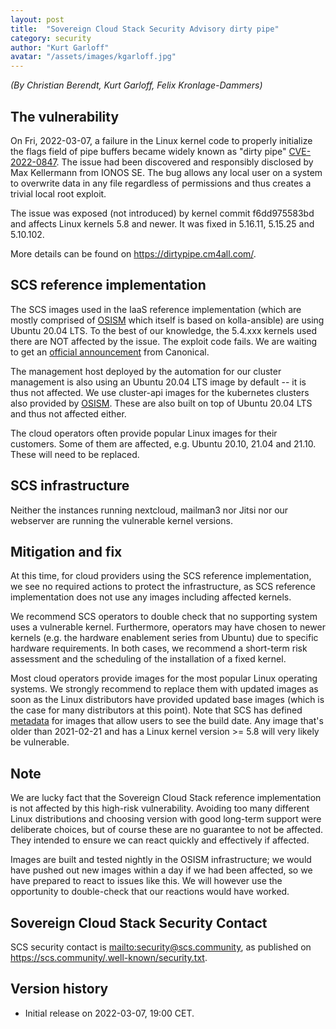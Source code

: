 ```yaml
---
layout: post
title:  "Sovereign Cloud Stack Security Advisory dirty pipe"
category: security
author: "Kurt Garloff"
avatar: "/assets/images/kgarloff.jpg"
---
```


_(By Christian Berendt, Kurt Garloff, Felix Kronlage-Dammers)_

## The vulnerability

On Fri, 2022-03-07, a failure in the Linux kernel code to properly initialize
the flags field of pipe buffers became widely known as "dirty pipe" 
[CVE-2022-0847](https://seclists.org/oss-sec/2022/q1/170).
The issue had been discovered and responsibly disclosed by Max Kellermann
from IONOS SE.
The bug allows any local user on a system to overwrite data in any file
regardless of permissions and thus creates a trivial local root exploit.

The issue was exposed (not introduced) by kernel commit f6dd975583bd and
affects Linux kernels 5.8 and newer. It was fixed in 5.16.11, 5.15.25 and
5.10.102.

More details can be found on <https://dirtypipe.cm4all.com/>.

## SCS reference implementation

The SCS images used in the IaaS reference implementation (which are mostly
comprised of [OSISM](https://osism.tech) which itself is based on kolla-ansible)
are using Ubuntu 20.04 LTS. To the best of our knowledge, the 5.4.xxx kernels
used there are NOT affected by the issue. The exploit code fails. We are waiting
to get an [official announcement](https://ubuntu.com/security/CVE-2022-0847)
from Canonical.

The management host deployed by the automation for our cluster management is
also using an Ubuntu 20.04 LTS image by default -- it is thus not affected.
We use cluster-api images for the kubernetes clusters also provided by
[OSISM](https://minio.services.osism.tech/openstack-k8s-capi-images). These
are also built on top of Ubuntu 20.04 LTS and thus not affected either.

The cloud operators often provide popular Linux images for their customers.
Some of them are affected, e.g. Ubuntu 20.10, 21.04 and 21.10.
These will need to be replaced.

## SCS infrastructure

Neither the instances running nextcloud, mailman3 nor Jitsi nor our webserver
are running the vulnerable kernel versions.

## Mitigation and fix

At this time, for cloud providers using the SCS reference implementation,
we see no required actions to protect the infrastructure, as SCS reference
implementation does not use any images including affected kernels.

We recommend SCS operators to double check that no supporting system uses
a vulnerable kernel. Furthermore, operators may have chosen to newer kernels
(e.g. the hardware enablement series from Ubuntu) due to specific hardware
requirements. In both cases, we recommend a short-term risk assessment and
the scheduling of the installation of a fixed kernel.

Most cloud operators provide images for the most popular Linux operating
systems. We strongly recommend to replace them with updated images as soon
as the Linux distributors have provided updated base images (which is
the case for many distributors at this point).
Note that SCS has defined [metadata](https://github.com/SovereignCloudStack/Docs/blob/main/Design-Docs/Image-Properties-Spec.md)
for images that allow users to see the build date. Any image that's older than
2021-02-21 and has a Linux kernel version >= 5.8 will very likely
be vulnerable.

## Note

We are lucky fact that the Sovereign Cloud Stack reference implementation
is not affected by this high-risk vulnerability. Avoiding too many different
Linux distributions and choosing version with good long-term support were
deliberate choices, but of course these are no guarantee to not be affected.
They intended to ensure we can react quickly and effectively if affected.

Images are built and tested nightly in the OSISM infrastructure; we would have
pushed out new images within a day if we had been affected, so we have prepared
to react to issues like this. We will however use the opportunity to double-check
that our reactions would have worked.

## Sovereign Cloud Stack Security Contact

SCS security contact is <mailto:security@scs.community>, as published on
<https://scs.community/.well-known/security.txt>.

## Version history

* Initial release on 2022-03-07, 19:00 CET.
